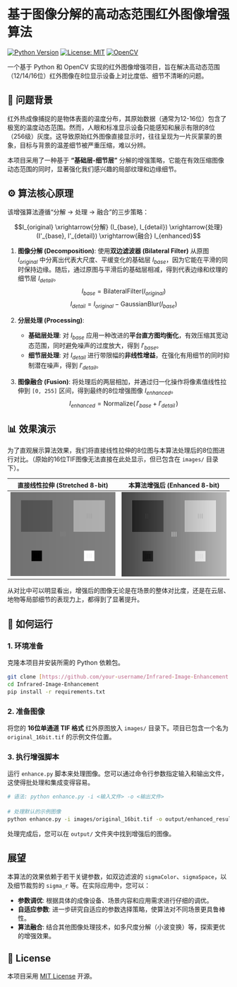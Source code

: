 # 基于图像分解的高动态范围红外图像增强算法

[![Python Version](https://img.shields.io/badge/Python-3.8%2B-blue.svg)](https://www.python.org/downloads/)
[![License: MIT](https://img.shields.io/badge/License-MIT-yellow.svg)](https://opensource.org/licenses/MIT)
[![OpenCV](https://img.shields.io/badge/OpenCV-4.x-green.svg)](https://opencv.org/)

一个基于 Python 和 OpenCV 实现的红外图像增强项目，旨在解决高动态范围（12/14/16位）红外图像在8位显示设备上对比度低、细节不清晰的问题。

## 📖 问题背景

红外热成像捕捉的是物体表面的温度分布，其原始数据（通常为12-16位）包含了极宽的温度动态范围。然而，人眼和标准显示设备只能感知和展示有限的8位（256级）灰度。这导致原始红外图像直接显示时，往往呈现为一片灰蒙蒙的景象，目标与背景的温差细节被严重压缩，难以分辨。

本项目采用了一种基于 **“基础层-细节层”** 分解的增强策略，它能在有效压缩图像动态范围的同时，显著强化我们感兴趣的局部纹理和边缘细节。

## ⚙️ 算法核心原理

该增强算法遵循“分解 → 处理 → 融合”的三步策略：

```math
I_{original} \xrightarrow{分解} (I_{base}, I_{detail}) \xrightarrow{处理} (I'_{base}, I'_{detail}) \xrightarrow{融合} I_{enhanced}
```

1.  **图像分解 (Decomposition)**: 使用**双边滤波器 (Bilateral Filter)** 从原图 $I_{original}$ 中分离出代表大尺度、平缓变化的基础层 $I_{base}$，因为它能在平滑的同时保持边缘。随后，通过原图与平滑后的基础层相减，得到代表边缘和纹理的细节层 $I_{detail}$。
    $$I_{base} = \text{BilateralFilter}(I_{original})$$
    $$I_{detail} = I_{original} - \text{GaussianBlur}(I_{base})$$

2.  **分层处理 (Processing)**:
    * **基础层处理**: 对 $I_{base}$ 应用一种改进的**平台直方图均衡化**，有效压缩其宽动态范围，同时避免噪声的过度放大，得到 $I'_{base}$。
    * **细节层处理**: 对 $I_{detail}$ 进行带限幅的**非线性增益**，在强化有用细节的同时抑制潜在噪声，得到 $I'_{detail}$。

3.  **图像融合 (Fusion)**: 将处理后的两层相加，并通过归一化操作将像素值线性拉伸到 `[0, 255]` 区间，得到最终的8位增强图像 $I_{enhanced}$。
    $$I_{enhanced} = \text{Normalize}(\,I'_{base} + I'_{detail}\,)$$

## 📊 效果演示

为了直观展示算法效果，我们将直接线性拉伸的8位图与本算法处理后的8位图进行对比。（原始的16位TIF图像无法直接在此处显示，但已包含在 `images/` 目录下）。

| 直接线性拉伸 (Stretched 8-bit) | 本算法增强后 (Enhanced 8-bit) |
| :---------------------------------: | :----------------------------------: |
|  ![直接拉伸图](images/stretched_8bit.png)   | ![算法增强图](images/enhanced_8bit.png)  |

从对比中可以明显看出，增强后的图像无论是在场景的整体对比度，还是在云层、地物等局部细节的表现力上，都得到了显著提升。

## 🚀 如何运行

### 1. 环境准备

克隆本项目并安装所需的 Python 依赖包。

```bash
git clone [https://github.com/your-username/Infrared-Image-Enhancement.git](https://github.com/your-username/Infrared-Image-Enhancement.git)
cd Infrared-Image-Enhancement
pip install -r requirements.txt
```

### 2. 准备图像

将您的 **16位单通道 TIF 格式** 红外原图放入 `images/` 目录下。项目已包含一个名为 `original_16bit.tif` 的示例文件位置。

### 3. 执行增强脚本

运行 `enhance.py` 脚本来处理图像。您可以通过命令行参数指定输入和输出文件，这使得批处理和集成变得容易。

```bash
# 语法: python enhance.py -i <输入文件> -o <输出文件>

# 处理默认的示例图像
python enhance.py -i images/original_16bit.tif -o output/enhanced_result.png
```

处理完成后，您可以在 `output/` 文件夹中找到增强后的图像。

## 展望

本算法的效果依赖于若干关键参数，如双边滤波的 `sigmaColor`、`sigmaSpace`，以及细节裁剪的 `sigma_r` 等。在实际应用中，您可以：
* **参数调优**: 根据具体的成像设备、场景内容和应用需求进行仔细的调优。
* **自适应参数**: 进一步研究自适应的参数选择策略，使算法对不同场景更具鲁棒性。
* **算法融合**: 结合其他图像处理技术，如多尺度分解（小波变换）等，探索更优的增强效果。

## 📄 License

本项目采用 [MIT License](LICENSE) 开源。
